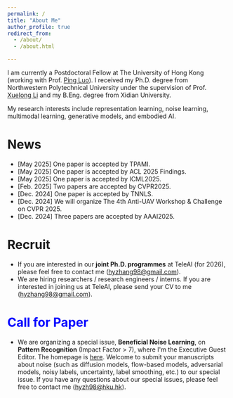 ```yaml
---
permalink: /
title: "About Me"
author_profile: true
redirect_from: 
  - /about/
  - /about.html

---
```


I am currently a Postdoctoral Fellow at The University of Hong Kong (working with Prof. [Ping Luo](https://scholar.google.com/citations?user=aXdjxb4AAAAJ)). I received my Ph.D. degree from Northwestern Polytechnical University under the supervision of Prof. [Xuelong Li](https://scholar.google.com/citations?user=ahUibskAAAAJ) and my B.Eng. degree from Xidian University. 

My research interests include representation learning, noise learning, multimodal learning, generative models, and embodied AI. 

# News

-   [May 2025] One paper is accepted by TPAMI. 
-   [May 2025] One paper is accepted by ACL 2025 Findings. 
-   [May 2025] One paper is accepted by ICML2025. 
-   [Feb. 2025] Two papers are accepted by CVPR2025. 
-   [Dec. 2024] One paper is accepted by TNNLS. 
-   [Dec. 2024] We will organize The 4th Anti-UAV Workshop & Challenge on CVPR 2025. 
-   [Dec. 2024] Three papers are accepted by AAAI2025. 

# Recruit

-   If you are interested in our **joint Ph.D. programmes** at TeleAI (for 2026), please feel free to contact me (hyzhang98@gmail.com).  
-   We are hiring researchers / research engineers / interns. If you are interested in joining us at TeleAI, please send your CV to me (hyzhang98@gmail.com). 

# <b><font color=blue>Call for Paper</font></b> 

-   We are organizing a special issue, **Beneficial Noise Learning**, on **Pattern Recognition** (Impact Factor > 7), where I'm the Executive Guest Editor. The homepage is [here](https://www.sciencedirect.com/special-issue/316469/beneficial-noise-learning). Welcome to submit your manuscripts about noise (such as diffusion models, flow-based models, adversarial models, noisy labels, uncertainty, label smoothing, etc.) to our special issue. If you have any questions about our special issues, please feel free to contact me (hyzh98@hku.hk). 


